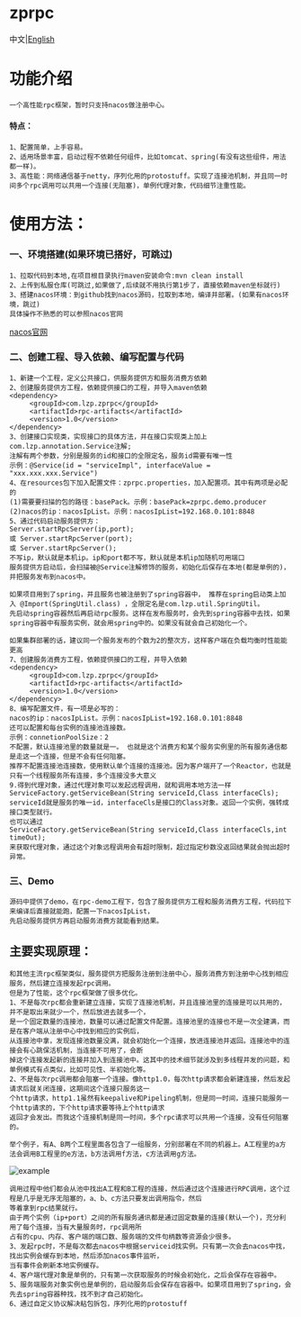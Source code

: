 # zprpc
中文|[English](https://github.com/65487123/zprpc/blob/master/README-EN.md)
# 功能介绍
    一个高性能rpc框架，暂时只支持nacos做注册中心。
#### 特点：
    1、配置简单，上手容易。
    2、适用场景丰富，启动过程不依赖任何组件，比如tomcat、spring(有没有这些组件，用法都一样)。
    3、高性能：网络通信基于netty，序列化用的protostuff。实现了连接池机制，并且同一时间多个rpc调用可以共用一个连接(无阻塞)，单例代理对象，代码细节注重性能。                  
# 	使用方法：
### 一、环境搭建(如果环境已搭好，可跳过)
    1、拉取代码到本地,在项目根目录执行maven安装命令:mvn clean install
    2、上传到私服仓库(可跳过,如果做了,后续就不用执行第1步了，直接依赖maven坐标就行)
    3、搭建nacos环境：到github找到nacos源码，拉取到本地，编译并部署。(如果有nacos环境，跳过)
    具体操作不熟悉的可以参照nacos官网  
   [nacos官网](https://nacos.io/zh-cn/docs/quick-start.html)
### 二、创建工程、导入依赖、编写配置与代码
    1、新建一个工程，定义公共接口，供服务提供方和服务消费方依赖
    2、创建服务提供方工程，依赖提供接口的工程，并导入maven依赖
    <dependency>
         <groupId>com.lzp.zprpc</groupId>
         <artifactId>rpc-artifacts</artifactId>
         <version>1.0</version>
    </dependency>
    3、创建接口实现类，实现接口的具体方法，并在接口实现类上加上com.lzp.annotation.Service注解;
    注解有两个参数，分别是服务的id和接口的全限定名，服务id需要有唯一性
    示例：@Service(id = "serviceImpl", interfaceValue = "xxx.xxx.xxx.Service")
    4、在resources包下加入配置文件：zprpc.properties，加入配置项。其中有两项是必配的
    (1)需要要扫描的包的路径：basePack。示例：basePack=zprpc.demo.producer
    (2)nacos的ip：nacosIpList。示例：nacosIpList=192.168.0.101:8848
    5、通过代码启动服务提供方：
    Server.startRpcServer(ip,port);
    或 Server.startRpcServer(port);
    或 Server.startRpcServer();
    不写ip，默认就是本机ip。ip和port都不写，默认就是本机ip加随机可用端口
    服务提供方启动后，会扫描被@Service注解修饰的服务，初始化后保存在本地(都是单例的)，并把服务发布到nacos中。
 
    如果项目用到了spring，并且服务也被注册到了spring容器中， 推荐在spring启动类上加入 @Import(SpringUtil.class) ，全限定名是com.lzp.util.SpringUtil。
    先启动spring容器然后再启动rpc服务。这样在发布服务时，会先到spring容器中去找，如果spring容器中有服务实例，就会用spring中的。如果没有就会自己初始化一个。
    
    如果集群部署的话，建议同一个服务发布的个数为2的整次方，这样客户端在负载均衡时性能能更高
    7、创建服务消费方工程，依赖提供接口的工程，并导入依赖
    <dependency>
         <groupId>com.lzp.zprpc</groupId>
         <artifactId>rpc-artifacts</artifactId>
         <version>1.0</version>
    </dependency>
    8、编写配置文件，有一项是必写的：
    nacos的ip：nacosIpList。示例：nacosIpList=192.168.0.101:8848
    还可以配置和每台实例的连接池连接数。
    示例：connetionPoolSize：2
    不配置，默认连接池里的数量就是一。 也就是这个消费方和某个服务实例里的所有服务通信都是走这一个连接，但是不会有任何阻塞。
    推荐不配置连接池连接数，使用默认单个连接的连接池。因为客户端开了一个Reactor，也就是只有一个线程服务所有连接，多个连接没多大意义
    9.得到代理对象，通过代理对象可以发起远程调用，就和调用本地方法一样
    ServiceFactory.getServiceBean(String serviceId,Class interfaceCls);
    serviceId就是服务的唯一id，interfaceCls是接口的Class对象。返回一个实例，强转成接口类型就行。
    也可以通过
    ServiceFactory.getServiceBean(String serviceId,Class interfaceCls,int timeOut);
    来获取代理对象，通过这个对象远程调用会有超时限制，超过指定秒数没返回结果就会抛出超时异常。
 ### 三、Demo 
    源码中提供了demo，在rpc-demo工程下，包含了服务提供方工程和服务消费方工程，代码拉下来编译后直接就能跑，配置一下nacosIpList，
    先启动服务提供方再启动服务消费方就能看到结果。

## 主要实现原理：
    和其他主流rpc框架类似，服务提供方把服务注册到注册中心，服务消费方到注册中心找到相应服务，然后建立连接发起rpc调用。
    但是为了性能，这个rpc框架做了很多优化。
    1、不是每次rpc都会重新建立连接，实现了连接池机制，并且连接池里的连接是可以共用的，并不是取出来就少一个，然后放进去就多一个，
    是一个固定数量的连接池，数量可以通过配置文件配置。连接池里的连接也不是一次全建满，而是在客户端从注册中心中找到相应的实例后，
    从连接池中拿，发现连接池数量没满，就会初始化一个连接，放进连接池并返回。连接池中的连接会有心跳保活机制，当连接不可用了，会断
    掉这个连接发起新的连接并加入到连接池中。这其中的技术细节就涉及到多线程并发的问题，和单例模式有点类似，比如可见性、半初始化等。
    2、不是每次rpc调用都会阻塞一个连接。像http1.0，每次http请求都会新建连接，然后发起请求后就关闭连接，这期间这个连接只服务这一
    个http请求，http1.1虽然有keepalive和Pipeling机制，但是同一时间，连接只能服务一个http请求的，下个http请求要等待上个http请求
    返回才会发出。而我这个连接机制是同一时间，多个rpc请求可以共用一个连接，没有任何阻塞的。
    
    举个例子，有A、B两个工程里面各包含了一组服务，分别部署在不同的机器上。A工程里的a方法会调用B工程里的e方法，b方法调用f方法，c方法调用g方法。
![example](https://gitee.com/zeping-lu/pngs-for-readme/raw/master/readme0.png)

    调用过程中他们都会从池中找出A工程和B工程的连接，然后通过这个连接进行RPC调用，这个过程是几乎是无序无阻塞的，a、b、c方法只要发出调用指令，然后
    等着拿到rpc结果就行。
    由于两个实例（ip+port）之间的所有服务通讯都是通过固定数量的连接(默认一个)，充分利用了每个连接，当有大量服务时，rpc调用所
    占有的cpu、内存、客户端的端口数、服务端的文件句柄数等资源会少很多。
    3、发起rpc时，不是每次都去nacos中根据serviceid找实例。只有第一次会去nacos中找，找出实例会缓存到本地，然后添加nacos事件监听，
    当有事件会刷新本地实例缓存。
    4、客户端代理对象是单例的，只有第一次获取服务的时候会初始化，之后会保存在容器中。
    5、服务端服务对象实例也是单例的，启动服务后会保存在容器中。如果项目用到了spring，会先去spring容器种找，找不到才自己初始化。
    6、通过自定义协议解决粘包拆包，序列化用的protostuff
    
